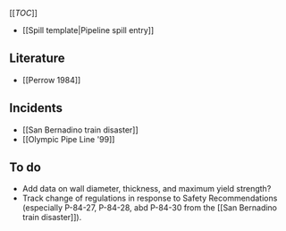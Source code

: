 [[_TOC_]]
* [[Spill template|Pipeline spill entry]]

## Literature
* [[Perrow 1984]]

## Incidents
* [[San Bernadino train disaster]]
* [[Olympic Pipe Line '99]]

## To do
* Add data on wall diameter, thickness, and maximum yield strength?
* Track change of regulations in response to Safety Recommendations (especially  P-84-27, P-84-28, abd P-84-30 from the [[San Bernadino train disaster]]).